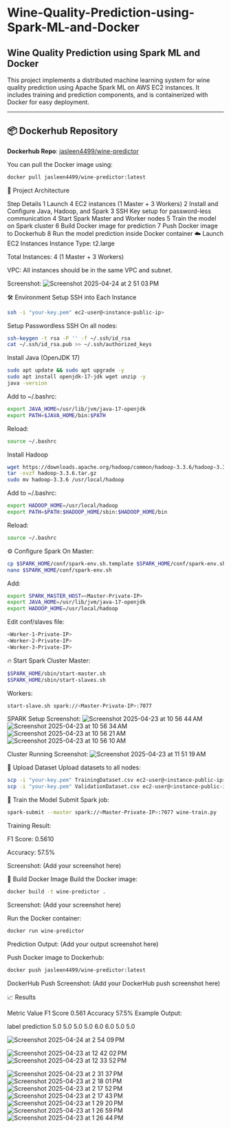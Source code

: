 # Wine-Quality-Prediction-using-Spark-ML-and-Docker

## Wine Quality Prediction using Spark ML and Docker

This project implements a distributed machine learning system for wine quality prediction using Apache Spark ML on AWS EC2 instances. It includes training and prediction components, and is containerized with Docker for easy deployment.

---

## 📦 Dockerhub Repository

**Dockerhub Repo**: [jasleen4499/wine-predictor](https://hub.docker.com/r/jasleen4499/wine-predictor)

You can pull the Docker image using:
```bash
docker pull jasleen4499/wine-predictor:latest
```

🚀 Project Architecture

Step	Details
1	Launch 4 EC2 instances (1 Master + 3 Workers)
2	Install and Configure Java, Hadoop, and Spark
3	SSH Key setup for password-less communication
4	Start Spark Master and Worker nodes
5	Train the model on Spark cluster
6	Build Docker image for prediction
7	Push Docker image to Dockerhub
8	Run the model prediction inside Docker container
☁️ Launch EC2 Instances
Instance Type: t2.large

Total Instances: 4 (1 Master + 3 Workers)

VPC: All instances should be in the same VPC and subnet.

Screenshot: ![Screenshot 2025-04-24 at 2 51 03 PM](https://github.com/user-attachments/assets/30e60a6a-8476-437c-8fd8-9779571f5e70)

🛠️ Environment Setup
SSH into Each Instance
```bash
ssh -i "your-key.pem" ec2-user@<instance-public-ip>
```
Setup Passwordless SSH
On all nodes:

```bash
ssh-keygen -t rsa -P '' -f ~/.ssh/id_rsa
cat ~/.ssh/id_rsa.pub >> ~/.ssh/authorized_keys
```
Install Java (OpenJDK 17)
```bash
sudo apt update && sudo apt upgrade -y
sudo apt install openjdk-17-jdk wget unzip -y
java -version
```
Add to ~/.bashrc:
```bash
export JAVA_HOME=/usr/lib/jvm/java-17-openjdk
export PATH=$JAVA_HOME/bin:$PATH
```
Reload:
```bash
source ~/.bashrc
```
Install Hadoop
```bash
wget https://downloads.apache.org/hadoop/common/hadoop-3.3.6/hadoop-3.3.6.tar.gz
tar -xvzf hadoop-3.3.6.tar.gz
sudo mv hadoop-3.3.6 /usr/local/hadoop
```
Add to ~/.bashrc:
```bash
export HADOOP_HOME=/usr/local/hadoop
export PATH=$PATH:$HADOOP_HOME/sbin:$HADOOP_HOME/bin
```
Reload:
```bash
source ~/.bashrc
```
⚙️ Configure Spark
On Master:
```bash
cp $SPARK_HOME/conf/spark-env.sh.template $SPARK_HOME/conf/spark-env.sh
nano $SPARK_HOME/conf/spark-env.sh
```
Add:
```bash
export SPARK_MASTER_HOST=<Master-Private-IP>
export JAVA_HOME=/usr/lib/jvm/java-17-openjdk
export HADOOP_HOME=/usr/local/hadoop
```
Edit conf/slaves file:
```bash
<Worker-1-Private-IP>
<Worker-2-Private-IP>
<Worker-3-Private-IP>
```
🔥 Start Spark Cluster
Master:
```bash
$SPARK_HOME/sbin/start-master.sh
$SPARK_HOME/sbin/start-slaves.sh
```
Workers:
```bash
start-slave.sh spark://<Master-Private-IP>:7077
```
SPARK Setup Screenshot:
![Screenshot 2025-04-23 at 10 56 44 AM](https://github.com/user-attachments/assets/ecbea09d-5b02-4cba-ad5b-859941136616)
![Screenshot 2025-04-23 at 10 56 34 AM](https://github.com/user-attachments/assets/17ba368a-59f0-4ee8-930a-a3b441137b93)
![Screenshot 2025-04-23 at 10 56 21 AM](https://github.com/user-attachments/assets/70d7596c-c759-4c7e-b731-58d397697e3f)
![Screenshot 2025-04-23 at 10 56 10 AM](https://github.com/user-attachments/assets/31609d19-1c95-42bd-832b-a3b677cbe558)


Cluster Running Screenshot:
![Screenshot 2025-04-23 at 11 51 19 AM](https://github.com/user-attachments/assets/fe6bd633-c5c9-4e45-96e5-a3aa64fb81d5)

📂 Upload Dataset
Upload datasets to all nodes:
```bash
scp -i "your-key.pem" TrainingDataset.csv ec2-user@<instance-public-ip>:~/
scp -i "your-key.pem" ValidationDataset.csv ec2-user@<instance-public-ip>:~/
```
🧠 Train the Model
Submit Spark job:
```bash
spark-submit --master spark://<Master-Private-IP>:7077 wine-train.py
```
Training Result:

F1 Score: 0.5610

Accuracy: 57.5%

Screenshot:
(Add your screenshot here)

🐳 Build Docker Image
Build the Docker image:
```bash
docker build -t wine-predictor .
```
Screenshot:
(Add your screenshot here)

Run the Docker container:
```bash
docker run wine-predictor
```

Prediction Output:
(Add your output screenshot here)

Push Docker image to Dockerhub:
```bash
docker push jasleen4499/wine-predictor:latest
```
DockerHub Push Screenshot:
(Add your DockerHub push screenshot here)

📈 Results

Metric	Value
F1 Score	0.561
Accuracy	57.5%
Example Output:

label	prediction
5.0	5.0
5.0	5.0
6.0	6.0
5.0	5.0








![Screenshot 2025-04-24 at 2 54 09 PM](https://github.com/user-attachments/assets/64619e9a-fbc1-48ef-b8ed-6e6f0a27a1e1)

![Screenshot 2025-04-23 at 12 42 02 PM](https://github.com/user-attachments/assets/30c8e575-7f0d-4976-9ebd-1ba04e92fe31)
![Screenshot 2025-04-23 at 12 33 52 PM](https://github.com/user-attachments/assets/1c5f81f5-6810-4ebe-b7be-d970da0423c7)

![Screenshot 2025-04-23 at 2 31 37 PM](https://github.com/user-attachments/assets/18094ab8-3909-4c68-b1ed-9925f1fccd2f)
![Screenshot 2025-04-23 at 2 18 01 PM](https://github.com/user-attachments/assets/05fe4e65-955c-4dcf-a80f-1341700d4c3c)
![Screenshot 2025-04-23 at 2 17 52 PM](https://github.com/user-attachments/assets/ebf18fa6-e476-42c8-8c7a-88394670e188)
![Screenshot 2025-04-23 at 2 17 43 PM](https://github.com/user-attachments/assets/419fec2b-10d1-4a11-a1b1-7d6daf641186)
![Screenshot 2025-04-23 at 1 29 20 PM](https://github.com/user-attachments/assets/7a17599f-0ff7-4d89-8936-34ac041600e2)
![Screenshot 2025-04-23 at 1 26 59 PM](https://github.com/user-attachments/assets/0924c826-08a2-4130-a35c-781defabbfaa)
![Screenshot 2025-04-23 at 1 26 44 PM](https://github.com/user-attachments/assets/217b7b32-80ca-496b-9a8f-ee7c569186cf)














